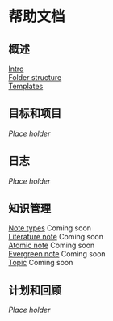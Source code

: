
# 帮助文档
## 概述
[Intro](subpages_cn/01_Intro.md)  
[Folder structure](subpages_cn/02_Folder_structure.md)  
[Templates](subpages_cn/03_Templates.md)   

## 目标和项目
*Place holder*  

## 日志
*Place holder*  

## 知识管理
[Note types](subpages_cn/PKM01_Note_types.md)   Coming soon  
[Literature note](subpages_cn/PKM03_Literature_note.md) Coming soon  
[Atomic note](subpages_cn/PKM04_Atomic_note.md) Coming soon  
[Evergreen note](subpages_cn/PKM005_Evergreen_note.md) Coming soon  
[Topic](subpages_cn/PKM006_Topic.md) Coming soon  



## 计划和回顾
*Place holder*  
